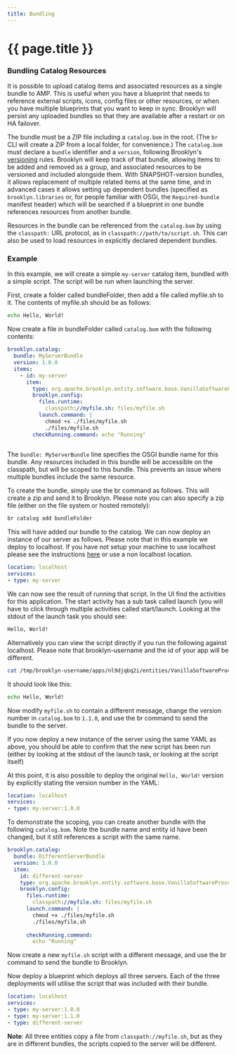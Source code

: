 ```yaml
---
title: Bundling
---
```

# {{ page.title }}

### Bundling Catalog Resources

It is possible to upload catalog items and associated resources as a single bundle to AMP.
This is useful when you have a blueprint that needs to reference external scripts, icons,
config files or other resources, or 
when you have multiple blueprints that you want to keep in sync. Brooklyn will persist any 
uploaded bundles so that they are available after a restart or on HA failover.

The bundle must be a ZIP file including a `catalog.bom` in the root.
(The `br` CLI will create a ZIP from a local folder, for convenience.)
The `catalog.bom` must declare a `bundle` identifier and a `version`, 
following Brooklyn's [versioning](versioning.md) rules.
Brooklyn will keep track of that bundle, allowing items to be added and removed as a group,
and associated resources to be versioned and included alongside them. 
With SNAPSHOT-version bundles, it allows replacement of multiple related items at the same time,
and in advanced cases it allows setting up dependent bundles 
(specified as `brooklyn.libraries` or, for people familiar with OSGi, the `Required-bundle` manifest header) 
which will be searched if a blueprint in one bundle references resources from another bundle.

Resources in the bundle can be referenced from the `catalog.bom` by using
the `classpath:` URL protocol, as in `classpath://path/to/script.sh`.
This can also be used to load resources in explicitly declared dependent bundles. 


### Example

In this example, we will create a simple `my-server` catalog item, bundled with a simple script. The script will be run when launching the server.

First, create a folder called bundleFolder, then add a file called myfile.sh to it. 
The contents of myfile.sh should be as follows:

~~~ bash
echo Hello, World!
~~~

Now create a file in bundleFolder called `catalog.bom` with the following contents:

~~~ yaml
brooklyn.catalog:
  bundle: MyServerBundle
  version: 1.0.0
  items:  
    - id: my-server
      item: 
        type: org.apache.brooklyn.entity.software.base.VanillaSoftwareProcess
        brooklyn.config:
          files.runtime:
            classpath://myfile.sh: files/myfile.sh
          launch.command: |
            chmod +x ./files/myfile.sh
            ./files/myfile.sh        
        checkRunning.command: echo "Running"  
        
~~~

The `bundle: MyServerBundle` line specifies the OSGI bundle name for this bundle. Any resources included
in this bundle will be accessible on the classpath, but will be scoped to this bundle. This prevents an
issue where multiple bundles include the same resource.

To create the bundle, simply use the br command as follows. This will create a zip and send it to Brooklyn. Please note you can also specify a zip file (either on the file system or hosted remotely):

~~~ bash
br catalog add bundleFolder
~~~

This will have added our bundle to the catalog. We can now deploy an instance of our server as follows. Please note that in this example we deploy to localhost. If you have not setup your machine to use localhost please see the instructions [here](../../locations#localhost-setup) or use a non localhost location. 

~~~ yaml
location: localhost
services:
- type: my-server
~~~

We can now see the result of running that script. In the UI find the activities for this application. The start activity has a sub task called launch (you will have to click through multiple activities called start/launch. Looking at the stdout of the launch task you should see:

~~~ bash  
Hello, World!
~~~

Alternatively you can view the script directly if you run the following against localhost. Please note that brooklyn-username and the id of your app will be different.

~~~ bash
cat /tmp/brooklyn-username/apps/nl9djqbq2i/entities/VanillaSoftwareProcess_g52gahfxnt/files/myfile.sh
~~~

It should look like this:

~~~ bash
echo Hello, World!
~~~

Now modify `myfile.sh` to contain a different message, change the version number in `catalog.bom` to
`1.1.0`, and use the br command to send the bundle to the server.

If you now deploy a new instance of the server using the same YAML as above, you should be
able to confirm that the new script has been run (either by looking at the stdout of the launch task, or looking at the script itself)

At this point, it is also possible to deploy the original `Hello, World!` version by explicitly stating
the version number in the YAML:

~~~ yaml
location: localhost
services:
- type: my-server:1.0.0
~~~

To demonstrate the scoping, you can create another bundle with the following `catalog.bom`. Note the
bundle name and entity id have been changed, but it still references a script with the same name.

~~~ yaml
brooklyn.catalog:
  bundle: DifferentServerBundle
  version: 1.0.0
  item:  
    id: different-server
    type: org.apache.brooklyn.entity.software.base.VanillaSoftwareProcess
    brooklyn.config:
      files.runtime:
        classpath://myfile.sh: files/myfile.sh
      launch.command: |
        chmod +x ./files/myfile.sh
        ./files/myfile.sh
        
      checkRunning.command:
        echo "Running"  
~~~

Now create a new `myfile.sh` script with a different message, and use the br command to send the bundle to Brooklyn.

Now deploy a blueprint which deploys all three servers. Each of the three deployments will utilise the script that was included with their bundle.

~~~ yaml
location: localhost
services:
- type: my-server:1.0.0
- type: my-server:1.1.0
- type: different-server
~~~

**Note**: All three entities copy a file from `classpath://myfile.sh`, but as they are in different bundles, the scripts copied to the server will be different.
